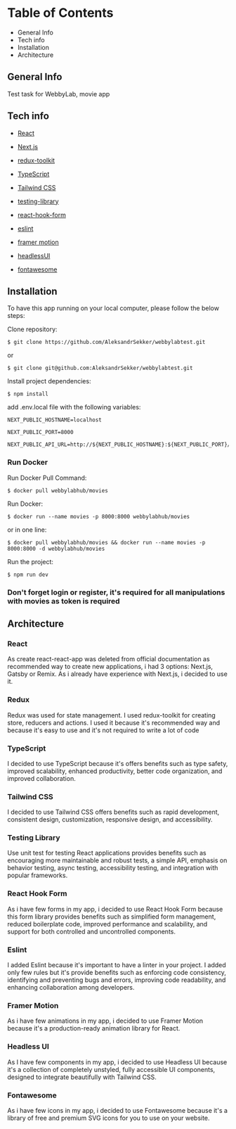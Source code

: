 # Table of Contents
- General Info
- Tech info
- Installation
- Architecture

## General Info
Test task for WebbyLab, movie app

## Tech info
- [React](https://reactjs.org)
- [Next.js](https://nextjs.org)
- [redux-toolkit](https://redux-toolkit.js.org)

- [TypeScript](https://www.typescriptlang.org)
- [Tailwind CSS](https://tailwindcss.com)
- [testing-library](https://testing-library.com)
- [react-hook-form](https://react-hook-form.com)
- [eslint](https://eslint.org)
- [framer motion](https://www.framer.com/motion/)
- [headlessUI](https://headlessui.dev)
- [fontawesome](https://fontawesome.com)

## <a name="installation"></a>Installation
To have this app running on your local computer, please follow the below steps:

Clone repository:
```
$ git clone https://github.com/AleksandrSekker/webbylabtest.git
```
or
```
$ git clone git@github.com:AleksandrSekker/webbylabtest.git
```

Install project dependencies:
```
$ npm install
```
add .env.local file with the following variables:
```
NEXT_PUBLIC_HOSTNAME=localhost
```
```
NEXT_PUBLIC_PORT=8000
```
```
NEXT_PUBLIC_API_URL=http://${NEXT_PUBLIC_HOSTNAME}:${NEXT_PUBLIC_PORT}/api/v1/
```

### Run Docker
Run Docker Pull Command:
```
$ docker pull webbylabhub/movies
```
Run Docker:
```
$ docker run --name movies -p 8000:8000 webbylabhub/movies
```
or in one line:
```
$ docker pull webbylabhub/movies && docker run --name movies -p 8000:8000 -d webbylabhub/movies
```
Run the project:
```
$ npm run dev 
```
### Don't forget login or register, it's required for all manipulations with movies as token is required

## Architecture
### React
As create react-react-app was deleted from official documentation as recommended way to create new applications, i had 3 options: Next.js, Gatsby or Remix. As i already have experience with Next.js, i decided to use it.
### Redux
Redux was used for state management. I used redux-toolkit for creating store, reducers and actions. I used it because it's recommended way and because it's easy to use and it's not required to write a lot of code
### TypeScript
I decided to use TypeScript because it's offers benefits such as type safety, improved scalability, enhanced productivity, better code organization, and improved collaboration.
### Tailwind CSS
I decided to use Tailwind CSS offers benefits such as rapid development, consistent design, customization, responsive design, and accessibility.
### Testing Library
Use unit test for testing React applications provides benefits such as encouraging more maintainable and robust tests, a simple API, emphasis on behavior testing, async testing, accessibility testing, and integration with popular frameworks.
### React Hook Form
As i have few forms in my app, i decided to use React Hook Form because this form library provides benefits such as simplified form management, reduced boilerplate code, improved performance and scalability, and support for both controlled and uncontrolled components.
### Eslint
I added Eslint because it's important to have a linter in your project. I added only few rules but it's provide benefits such as enforcing code consistency, identifying and preventing bugs and errors, improving code readability, and enhancing collaboration among developers.
### Framer Motion
As i have few animations in my app, i decided to use Framer Motion because it's a production-ready animation library for React.
### Headless UI
As I have few components in my app, i decided to use Headless UI because it's a collection of completely unstyled, fully accessible UI components, designed to integrate beautifully with Tailwind CSS.
### Fontawesome
As i have few icons in my app, i decided to use Fontawesome because it's a library of free and premium SVG icons for you to use on your website.

